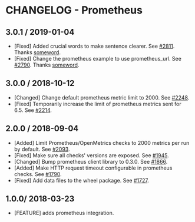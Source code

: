 # CHANGELOG - Prometheus

## 3.0.1 / 2019-01-04

* [Fixed] Added crucial words to make sentence clearer. See [#2811](https://github.com/DataDog/integrations-core/pull/2811). Thanks [someword](https://github.com/someword).
* [Fixed] Change the prometheus example to use prometheus_url. See [#2790](https://github.com/DataDog/integrations-core/pull/2790). Thanks [someword](https://github.com/someword).

## 3.0.0 / 2018-10-12

* [Changed] Change default prometheus metric limit to 2000. See [#2248](https://github.com/DataDog/integrations-core/pull/2248).
* [Fixed] Temporarily increase the limit of prometheus metrics sent for 6.5. See [#2214](https://github.com/DataDog/integrations-core/pull/2214).

## 2.0.0 / 2018-09-04

* [Added] Limit Prometheus/OpenMetrics checks to 2000 metrics per run by default. See [#2093](https://github.com/DataDog/integrations-core/pull/2093).
* [Fixed] Make sure all checks' versions are exposed. See [#1945](https://github.com/DataDog/integrations-core/pull/1945).
* [Changed] Bump prometheus client library to 0.3.0. See [#1866](https://github.com/DataDog/integrations-core/pull/1866).
* [Added] Make HTTP request timeout configurable in prometheus checks. See [#1790](https://github.com/DataDog/integrations-core/pull/1790).
* [Fixed] Add data files to the wheel package. See [#1727](https://github.com/DataDog/integrations-core/pull/1727).

## 1.0.0/ 2018-03-23

* [FEATURE] adds prometheus integration.
